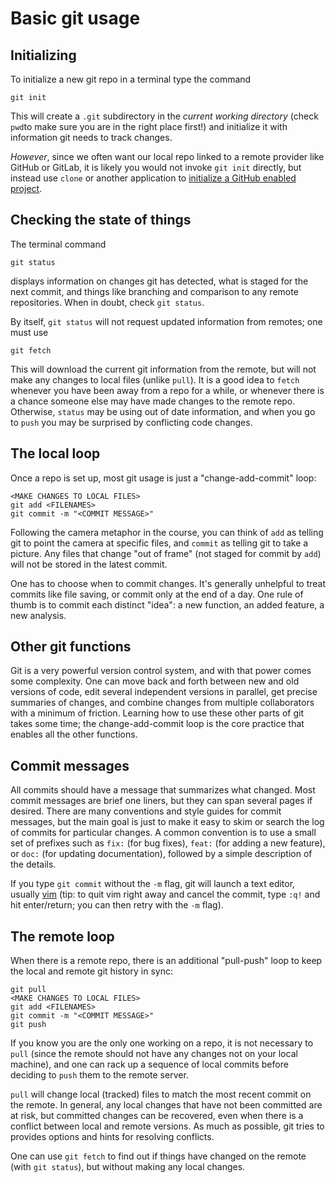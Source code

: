 # Basic git usage

## Initializing 

To initialize a new git repo in a terminal type the command
```shell
git init
```
This will create a `.git` subdirectory in the *current working directory* (check `pwd`to make sure you are in the right place first!) and initialize it with information git needs to track changes.

*However*, since we often want our local repo linked to a remote provider like GitHub or GitLab, it is likely you would not invoke `git init` directly, but instead use `clone` or another application to [initialize a GitHub enabled project](GitHub_enabled_projects.md).

## Checking the state of things

The terminal command 
```
git status
```
displays information on changes git has detected, what is staged for the next commit, and things like branching and comparison to any remote repositories. When in doubt, check `git status`.

By itself, `git status` will not request updated information from remotes; one must use
```
git fetch
```
This will download the current git information from the remote, but will not make any changes to local files (unlike `pull`). It is a good idea to `fetch` whenever you have been away from a repo for a while, or whenever there is a chance someone else may have made changes to the remote repo. Otherwise, `status` may be using out of date information, and when you go to `push` you may be surprised by conflicting code changes.


## The local loop

Once a repo is set up, most git usage is just a "change-add-commit" loop:
```
<MAKE CHANGES TO LOCAL FILES>
git add <FILENAMES>
git commit -m "<COMMIT MESSAGE>"
```
Following the camera metaphor in the course, you can think of `add` as telling git to point the camera at specific files, and `commit` as telling git to take a picture. Any files that change "out of frame" (not staged for commit by `add`) will not be stored in the latest commit.

One has to choose when to commit changes. It's generally unhelpful to treat commits like file saving, or commit only at the end of a day. One rule of thumb is to commit each distinct "idea": a new function, an added feature, a new analysis. 

## Other git functions 

Git is a very powerful version control system, and with that power comes some complexity. One can move back and forth between new and old versions of code, edit several independent versions in parallel, get precise summaries of changes, and combine changes from multiple collaborators with a minimum of friction. Learning how to use these other parts of git takes some time; the change-add-commit loop is the core practice that enables all the other functions.

## Commit messages

All commits should have a message that summarizes what changed. Most commit messages are brief one liners, but they can span several pages if desired. There are many conventions and style guides for commit messages, but the main goal is just to make it easy to skim or search the log of commits for particular changes. A common convention is to use a small set of prefixes such as `fix:` (for bug fixes), `feat:` (for adding a new feature), or `doc:` (for updating documentation), followed by a simple description of the details.

If you type `git commit` without the `-m` flag, git will launch a text editor, usually [vim](https://en.wikipedia.org/wiki/Vim_(text_editor)) (tip: to quit vim right away and cancel the commit, type `:q!` and hit enter/return; you can then retry with the `-m` flag). 

## The remote loop

When there is a remote repo, there is an additional "pull-push" loop to keep the local and remote git history in sync:
```
git pull
<MAKE CHANGES TO LOCAL FILES>
git add <FILENAMES>
git commit -m "<COMMIT MESSAGE>"
git push
```
If you know you are the only one working on a repo, it is not necessary to `pull` (since the remote should not have any changes not on your local machine), and one can rack up a sequence of local commits before deciding to `push` them to the remote server.

`pull` will change local (tracked) files to match the most recent commit on the remote. In general, any local changes that have not been committed are at risk, but committed changes can be recovered, even when there is a conflict between local and remote versions. As much as possible, git tries to provides options and hints for resolving conflicts.

One can use `git fetch` to find out if things have changed on the remote (with `git status`), but without making any local changes.  
